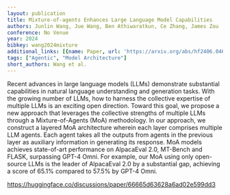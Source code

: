 ```yaml
---
layout: publication
title: Mixture-of-agents Enhances Large Language Model Capabilities
authors: Junlin Wang, Jue Wang, Ben Athiwaratkun, Ce Zhang, James Zou
conference: No Venue
year: 2024
bibkey: wang2024mixture
additional_links: [{name: Paper, url: 'https://arxiv.org/abs/hf2406.04692'}]
tags: ["Agentic", "Model Architecture"]
short_authors: Wang et al.
---
```

Recent advances in large language models (LLMs) demonstrate substantial capabilities in natural language understanding and generation tasks. With the growing number of LLMs, how to harness the collective expertise of multiple LLMs is an exciting open direction. Toward this goal, we propose a new approach that leverages the collective strengths of multiple LLMs through a Mixture-of-Agents (MoA) methodology. In our approach, we construct a layered MoA architecture wherein each layer comprises multiple LLM agents. Each agent takes all the outputs from agents in the previous layer as auxiliary information in generating its response. MoA models achieves state-of-art performance on AlpacaEval 2.0, MT-Bench and FLASK, surpassing GPT-4 Omni. For example, our MoA using only open-source LLMs is the leader of AlpacaEval 2.0 by a substantial gap, achieving a score of 65.1% compared to 57.5% by GPT-4 Omni.

https://huggingface.co/discussions/paper/66665d63628a6ad02e599dd3
